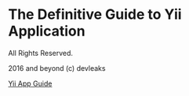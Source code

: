 The Definitive Guide to Yii Application
=======================================

All Rights Reserved.

2016 and beyond (c) devleaks

[Yii App Guide](README.md)


